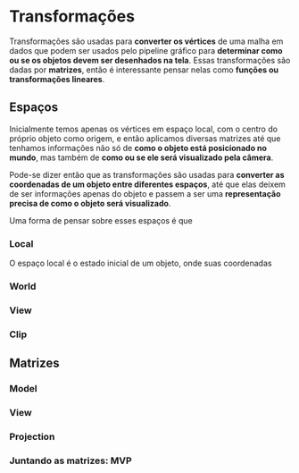 # Transformações

Transformações são usadas para **converter os vértices** de uma malha em dados que podem ser usados pelo pipeline gráfico para **determinar como ou se os objetos devem ser desenhados na tela**. Essas transformações são dadas por **matrizes**, então é interessante pensar nelas como **funções ou transformações lineares**.

## Espaços

Inicialmente temos apenas os vértices em espaço local, com o centro do próprio objeto como origem, e então aplicamos diversas matrizes até que tenhamos informações não só de **como o objeto está posicionado no mundo**, mas também de **como ou se ele será visualizado pela câmera**.

Pode-se dizer então que as transformações são usadas para **converter as coordenadas de um objeto entre diferentes espaços**, até que elas deixem de ser informações apenas do objeto e passem a ser uma **representação precisa de como o objeto será visualizado**.

Uma forma de pensar sobre esses espaços é que 


### Local

O espaço local é o estado inicial de um objeto, onde suas coordenadas 

### World

### View

### Clip

## Matrizes

### Model

### View

### Projection

### Juntando as matrizes: MVP